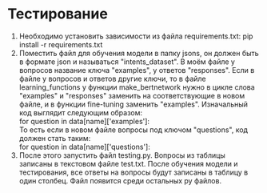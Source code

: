 # Тестирование
1) Необходимо установить зависимости из файла requirements.txt: pip install -r requirements.txt
2) Поместить файл для обучения модели в папку jsons, он должен быть в формате json и называться "intents_dataset". В моём файле у вопросов название ключа "examples", у ответов "responses". Если в файле у вопросов и ответов другие ключи, то в файле learning_functions у функции make_bertnetwork нужно в цикле слова "examples" и "responses" заменить на соответствующие в новом файле, и в функции fine-tuning заменить "examples". Изначальный код выглядит следующим образом: \
   for question in data[name]['examples']: \
   То есть если в новом файле вопросы под ключом "questions", код должен стать таким: \
   for question in data[name]['questions']: 
4) После этого запустить файл testing.py. Вопросы из таблицы записаны в текстовом файле test.txt. После обучения модели и тестирования, все ответы на вопросы будут записаны в таблицу в один столбец. Файл появится среди остальных py файлов.
